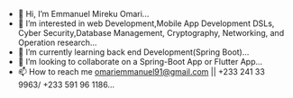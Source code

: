 - 👋 Hi, I’m Emmanuel Mireku Omari...
- 👀 I’m interested in web Development,Mobile App Development DSLs, Cyber Security,Database Management, Cryptography, Networking, and Operation research...
- 🌱 I’m currently learning back end Development(Spring Boot)...
- 💞️ I’m looking to collaborate on a Spring-Boot App or Flutter App...
- 📫 How to reach me omariemmanuel91@gmail.com || +233 241 33 9963/ +233 591 96 1186...

<!---
3ga01/3ga01 is a ✨ special ✨ repository because its `README.md` (this file) appears on your GitHub profile.
You can click the Preview link to take a look at your changes....
--->
